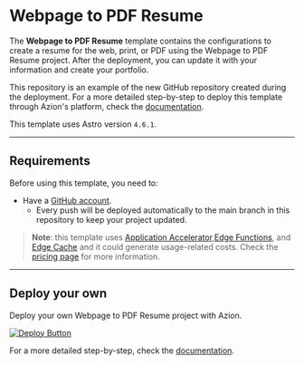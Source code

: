 # Webpage to PDF Resume

The **Webpage to PDF Resume** template contains the configurations to create a resume for the web, print, or PDF using the Webpage to PDF Resume project. After the deployment, you can update it with your information and create your portfolio.

This repository is an example of the new GitHub repository created during the deployment. For a more detailed step-by-step to deploy this template through Azion's platform, check the [documentation](https://www.azion.com/en/documentation/products/guides/webpage-to-pdf-resume/).

This template uses Astro version `4.6.1`.

---

## Requirements

Before using this template, you need to:

- Have a [GitHub account](https://github.com/signup).
  - Every push will be deployed automatically to the main branch in this repository to keep your project updated.

> **Note**: this template uses [Application Accelerator](https://www.azion.com/en/documentation/products/build/edge-application/application-accelerator/),[Edge Functions](https://www.azion.com/en/documentation/products/build/edge-application/edge-functions/), and [Edge Cache](https://www.azion.com/en/documentation/products/build/edge-application/edge-cache/) and it could generate usage-related costs. Check the [pricing page](https://www.azion.com/en/pricing/) for more information.

---

## Deploy your own

Deploy your own Webpage to PDF Resume project with Azion.

[![Deploy Button](https://www.azion.com/button/)](https://console.azion.com/create/azion-community/webpage-to-pdf-resume "Deploy with Azion")

For a more detailed step-by-step, check the [documentation](https://www.azion.com/en/documentation/products/guides/webpage-to-pdf-resume/).